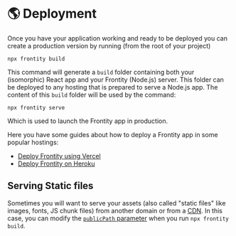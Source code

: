 # 🌎 Deployment

Once you have your application working and ready to be deployed you can create a production version by running \(from the root of your project\)

```text
npx frontity build
```

This command will generate a `build` folder containing both your \(isomorphic\) React app and your Frontity \(Node.js\) server. This folder can be deployed to any hosting that is prepared to serve a Node.js app. The content of this `build` folder will be used by the command:

```text
npx frontity serve
```

Which is used to launch the Frontity app in production.

Here you have some guides about how to deploy a Frontity app in some popular hostings:

* [Deploy Frontity using Vercel](deploy-using-vercel.md)
* [Deploy Frontity on Heroku](deploy-on-heroku.md)

## Serving Static files

Sometimes you will want to serve your assets \(also called "static files" like images, fonts, JS chunk files\) from another domain or from a [CDN](https://en.wikipedia.org/wiki/Content_delivery_network). In this case, you can modify the [`publicPath` parameter]() when you run `npx frontity build`.

